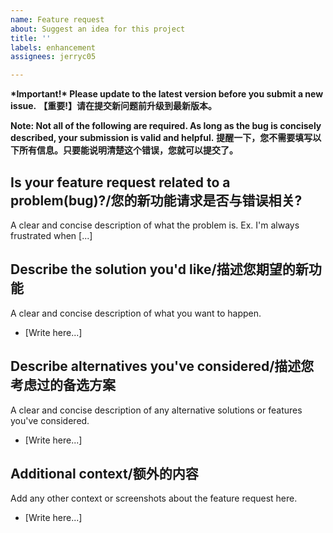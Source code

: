 ```yaml
---
name: Feature request
about: Suggest an idea for this project
title: ''
labels: enhancement
assignees: jerryc05

---
```


**\*Important!\* Please update to the latest version before you submit a new issue.**
**【重要!】请在提交新问题前升级到最新版本。**

**Note: Not all of the following are required. As long as the bug is concisely described, your submission is valid and helpful.**
**提醒一下，您不需要填写以下所有信息。只要能说明清楚这个错误，您就可以提交了。**

## Is your feature request related to a problem(bug)?/您的新功能请求是否与错误相关?
A clear and concise description of what the problem is. Ex. I'm always frustrated when [...]

## Describe the solution you'd like/描述您期望的新功能
A clear and concise description of what you want to happen.
-   [Write here...]

## Describe alternatives you've considered/描述您考虑过的备选方案
A clear and concise description of any alternative solutions or features you've considered.
-   [Write here...]

## Additional context/额外的内容
Add any other context or screenshots about the feature request here.
-   [Write here...]
